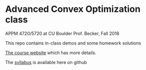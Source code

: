 # Advanced Convex Optimization class
APPM 4720/5720 at CU Boulder
Prof. Becker, Fall 2018

This repo contains in-class demos and some homework solutions

[The course website](http://www.colorado.edu/amath/course-pages/spring-2017/appm4720-convex-optimization) which has more details.

The [syllabus](APPM4720_5720_Fall2018_Syllabus.pdf) is available here on github
